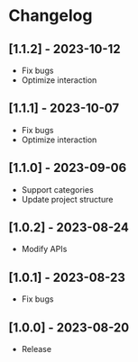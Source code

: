 # Changelog

## [1.1.2] - 2023-10-12

- Fix bugs
- Optimize interaction

## [1.1.1] - 2023-10-07

- Fix bugs
- Optimize interaction

## [1.1.0] - 2023-09-06

- Support categories
- Update project structure

## [1.0.2] - 2023-08-24

- Modify APIs

## [1.0.1] - 2023-08-23

- Fix bugs

## [1.0.0] - 2023-08-20

- Release
